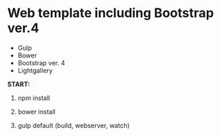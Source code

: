 <h1>Web template including Bootstrap ver.4 </h1>

<ul>
<li>Gulp</li>
<li>Bower</li>
<li>Bootstrap ver. 4</li>
<li>Lightgallery</li>
</ul>

<b>START:</b>

1) npm install

2) bower install

3) gulp default (build, webserver, watch)
